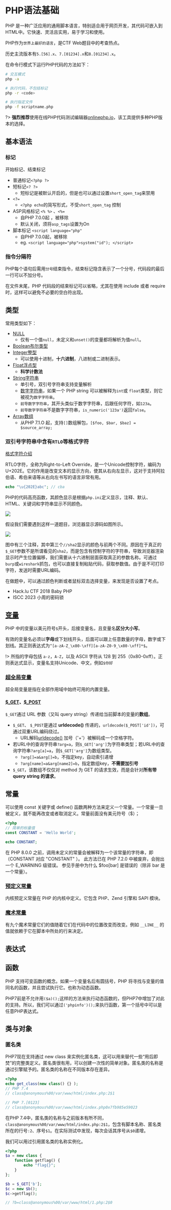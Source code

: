 # PHP语法基础

PHP 是一种广泛应用的通用脚本语言，特别适合用于网页开发，其代码可嵌入到HTML中。它快速、灵活且实用，易于学习和使用。

PHP作为`世界上最好的语言`，是CTF Web题目中的考查热点。

历史主流版本有`5.[56].x`、`7.[01234].x`和`8.[01234].x`。

在命令行模式下运行PHP代码的方法如下：

```bash
# 交互模式
php -a

# 执行代码，不包括标记
php -r <code>

# 执行指定文件
php -f scriptname.php
```

?> **强烈推荐**使用在线PHP代码测试编辑器[onlinephp.io](https://onlinephp.io/)，该工具提供多种PHP版本的选择。

## 基本语法

### 标记

开始标记、结束标记

- 普通标记`<?php ?>`
- 短标记`<? ?>`
  - 短标记是被默认开启的，但是也可以通过设置`short_open_tag`来禁用
- `<?=`
  - `<?php echo`的简写形式，不受`short_open_tag` 控制
- ASP风格标记 `<% %>` 、`<%=`
  - 自PHP 7.0.0起 ，被移除
  - 默认关闭，须将`asp_tags`设置为On
- 脚本标记 `<script language="php"`
  - 自PHP 7.0.0起，被移除
  - eg. `<script language="php">system("id"); </script>`

### 指令分隔符

PHP每个语句后需用`分号`结束指令，结束标记隐含表示了一个分号，代码段的最后一行可以不加分号。

在文件末尾，PHP 代码段的结束标记可以省略，尤其在使用 include 或者 require 时，这样可以避免不必要的空白符出现。

## 类型

常用类型如下：

- [NULL](https://www.php.net/manual/zh/language.types.null.php)
  - 仅有一个值`null`，未定义和`unset()`的变量都将解析为值`null`。
- [Boolean布尔类型](https://www.php.net/manual/zh/language.types.boolean.php)
- [Integer整型](https://www.php.net/manual/zh/language.types.integer.php)
  - 可以使用十进制，**十六进制**，八进制或二进制表示。
- [Float浮点型](https://www.php.net/manual/zh/language.types.float.php)
  - **科学计数法**
- [String字符串](https://www.php.net/manual/zh/language.types.string.php)
  - 单引号，双引号字符串支持变量解析
  - [数字字符串](https://www.php.net/manual/zh/language.types.numeric-strings.php)，如果一个 PHP string 可以被解释为`int`或 `float`类型，则它被视为`数字字符串`。
  - `前导数字字符串`，其开头类似于数字字符串，后跟任何字符，如`123a`。
  - `前导数字字符串`不是数字字符串，`is_numeric('123a')`返回`false`。
- [Array数组](https://www.php.net/manual/zh/language.types.array.php)
  - 从PHP 7.1.O 起，支持`[]`数组解包，`[$foo, $bar, $baz] = $source_array;`

### 双引号字符串中含有`RTLO`等格式字符

[格式字符介绍](https://www.w3.org/International/questions/qa-bidi-unicode-controls#basedirection)

RTLO字符，全称为Right-to-Left Override，是一个Unicode控制字符，编码为U+202E。它的作用是改变文本的显示方向，使其从右向左显示，这对于支持阿拉伯语、希伯来语等从右向左书写的语言非常有用。

```php
echo "\u{202E}abc"; // cba
```

PHP的代码高亮函数，其颜色显示是根据`php.ini`定义显示，注释、默认、HTML、关键词和字符串显示不同颜色。

![](http://oss.dropsec.xyz/book/phpinfo-highlight.png)


假设我们需要遇到这样一道题目，浏览器显示源码如图所示。

![](http://oss.dropsec.xyz/book/RTLO1.png)

图中有三个注释，其中第三个`//sha2`显示的颜色与前两个不同。原因在于真正的`$_GET`参数不是所谓看见的`sha2`，而是包含有控制字符的字符串，导致浏览器渲染显示时产生位置偏移，我们需要从十六进制层面获取真正的参数名称。可通过`burp`或`wireshark`抓包，也可以直接复制粘贴代码，获取参数值。由于是不可打印字符，发送时需要URL编码。

在做题中，可以通过颜色判断或者鼠标双击选择变量，来发现是否设置了考点。

- Hack.lu CTF 2018 Baby PHP
- ISCC 2023 小周的密码锁

## [变量](https://www.php.net/manual/zh/language.variables.basics.php)

PHP 中的变量以美元符号`$`开头，后接变量名，且变量名**区分大小写**。

有效的变量名必须以**字母**或下划线开头，后面可以跟上任意数量的字母，数字或下划线。其正则表达式为`^[a-zA-Z_\x80-\xff][a-zA-Z0-9_\x80-\xff]*$`。

!> 所指的字母包括 `a-z`，`A-Z`，以及 ASCII 字符从 128 到 255（0x80-0xff）。正则表达式显示，变量名支持Unicode、中文，例如`$你好`

### [超全局变量](https://www.php.net/manual/zh/language.variables.superglobals.php)

超全局变量是指在全部作用域中始终可用的内置变量。

#### [\$_GET](https://www.php.net/manual/zh/reserved.variables.get.php)、[$_POST](https://www.php.net/manual/zh/reserved.variables.post.php)

`$_GET`通过 URL 参数（又叫 query string）传递给当前脚本的变量的**数组**。

- `$_GET`、 `$_POST`是通过 **urldecode()** 传递的，`urldecode($_POST['id'])`，可通过双重URL编码绕过。
  - URL解码[urldecode()](https://www.php.net/manual/zh/function.urldecode.php) 加号（'+'）被解码成一个空格字符。
- 若URL中的查询字符串`?arg=a`，则`$_GET['arg']`为字符串类型；若URL中的查询字符串`?arg[a]=a`，则`$_GET['arg']`为数组类型。
  - `?arg[]=a&arg[]=b`，不指定key，自动索引递增
  - `?arg[name]=a&arg[name2]=b`，指定数组key，**不需要加引号**
- `$_GET`，该数组不仅仅对 method 为 GET 的请求生效，而是会针对**所有带 query string 的请求**。

## 常量

可以使用 const 关键字或 define() 函数两种方法来定义一个常量。一个常量一旦被定义，就不能再改变或者取消定义。常量前面没有美元符号（$）；

```php
<?php
// 简单的标量值
const CONSTANT = 'Hello World';

echo CONSTANT;
```

在 PHP 8.0.0 之前，调用未定义的常量会被解释为一个该常量的字符串，即（CONSTANT 对应 "CONSTANT" ）。 此方法已在 PHP 7.2.0 中被废弃，会抛出一个 E_WARNING 级错误。
参见手册中为什么 $foo[bar] 是错误的（除非 bar 是一个常量）。

### [预定义常量](https://www.php.net/manual/zh/reserved.constants.php)

内核预定义常量在 PHP 的内核中定义。它包含 PHP、Zend 引擎和 SAPI 模块。

### [魔术常量](https://www.php.net/manual/zh/language.constants.magic.php)

有九个魔术常量它们的值随着它们在代码中的位置改变而改变。例如 `__LINE__` 的值就依赖于它在脚本中所处的行来决定。

## 表达式

## 函数

PHP 支持可变函数的概念。如果一个变量名后有圆括号，PHP 将寻找与变量的值同名的函数，并且尝试执行它。也称为动态函数。

PHP7前是不允许用`($a)();`这样的方法来执行动态函数的，但PHP7中增加了对此的支持。所以，我们可以通过`('phpinfo')();`来执行函数，第一个括号中可以是任意PHP表达式。

## 类与对象

### 匿名类

PHP7现在支持通过 new class 来实例化匿名类，这可以用来替代一些“用后即焚”的完整类定义。匿名类很有用，可以创建一次性的简单对象。匿名类的名称是通过引擎赋予的。匿名类的名称在不同版本存在差异。

```php
<?php
echo get_class(new class() {} );
// PHP 7.4 
// class@anonymous%00/var/www/html/index.php:2$1

// PHP 7.[0123]
// class@anonymous%00/var/www/html/index.php0x7fb985e59023
```

在PHP 7.4中，匿名类的名称与之前版本有所不同，`class@anonymous%00/var/www/html/index.php:2$1`，包含有脚本名称、匿名类所在的行号`:2`、序号`$1`。在实际测试中发现，每次会话其序号从`$0`递增。

我们可以用过引用匿名类的名称实例化。

```php
<?php
$a = new class {
    function getflag() {
        echo "flag{}";
    }
};

$b = $_GET['b'];
$c = new $b();
$c->getflag();

// ?b=class@anonymous%00/var/www/html/1.php:2$0
```
